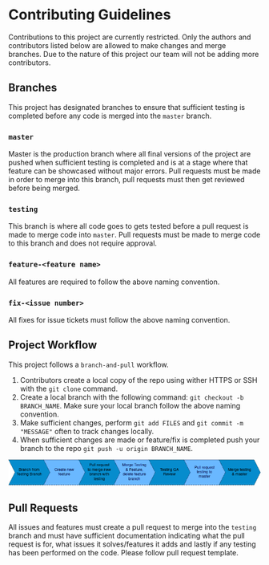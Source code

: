 # Contributing Guidelines

Contributions to this project are currently restricted. Only the authors and contributors listed below are allowed to make changes and merge branches. Due to the nature of this project our team will not be adding more contributors.

## Branches

This project has designated branches to ensure that sufficient testing is completed before any code is merged into the `master` branch.

### `master`

Master is the production branch where all final versions of the project are pushed when sufficient testing is completed and is at a stage where that feature can be showcased without major errors. Pull requests must be made in order to merge into this branch, pull requests must then get reviewed before being merged.

### `testing`

This branch is where all code goes to gets tested before a pull request is made to merge code into `master`. Pull requests must be made to merge code to this branch and does not require approval.

### `feature-<feature name>`

All features are required to follow the above naming convention.

### `fix-<issue number>`

All fixes for issue tickets must follow the above naming convention.

## Project Workflow

This project follows a `branch-and-pull` workflow.

1. Contributors create a local copy of the repo using wither HTTPS or SSH with the `git clone` command.
2. Create a local branch with the following command: `git checkout -b BRANCH_NAME`. Make sure your local branch follow the above naming convention.
3. Make sufficient changes, perform `git add FILES` and `git commit -m "MESSAGE"` often to track changes locally.
4. When sufficient changes are made or feature/fix is completed push your branch to the repo `git push -u origin BRANCH_NAME`.

![Workflow](./Workflow.png)

## Pull Requests

All issues and features must create a pull request to merge into the `testing` branch and must have sufficient documentation indicating what the pull request is for, what issues it solves/features it adds and lastly if any testing has been performed on the code. Please follow pull request template.
